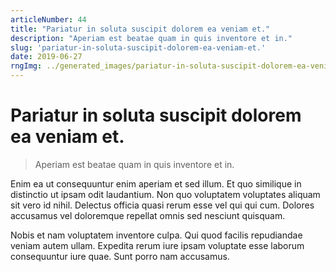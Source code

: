 ```yaml
---
articleNumber: 44
title: "Pariatur in soluta suscipit dolorem ea veniam et."
description: "Aperiam est beatae quam in quis inventore et in."
slug: 'pariatur-in-soluta-suscipit-dolorem-ea-veniam-et.'
date: 2019-06-27
rngImg: ../generated_images/pariatur-in-soluta-suscipit-dolorem-ea-veniam-et..jpg
---
```


# Pariatur in soluta suscipit dolorem ea veniam et.

> Aperiam est beatae quam in quis inventore et in.

Enim ea ut consequuntur enim aperiam et sed illum. Et quo similique in distinctio ut ipsam odit laudantium. Non quo voluptatem voluptates aliquam sit vero id nihil. Delectus officia quasi rerum esse vel qui qui cum. Dolores accusamus vel doloremque repellat omnis sed nesciunt quisquam.
 Nobis et nam voluptatem inventore culpa. Qui quod facilis repudiandae veniam autem ullam. Expedita rerum iure ipsam voluptate esse laborum consequuntur iure quae. Sunt porro nam accusamus.
